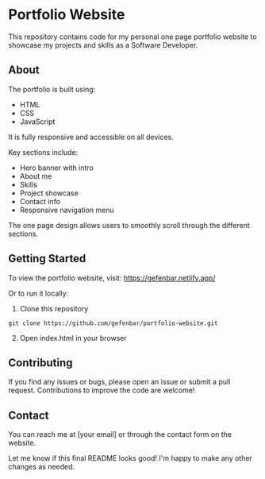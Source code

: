 # Portfolio Website

This repository contains code for my personal one page portfolio website to showcase my projects and skills as a Software Developer.

## About

The portfolio is built using:

- HTML
- CSS 
- JavaScript

It is fully responsive and accessible on all devices.

Key sections include:

- Hero banner with intro
- About me
- Skills
- Project showcase
- Contact info 
- Responsive navigation menu

The one page design allows users to smoothly scroll through the different sections.

## Getting Started

To view the portfolio website, visit: https://gefenbar.netlify.app/

Or to run it locally:

1. Clone this repository
```
git clone https://github.com/gefenbar/portfolio-website.git
```

2. Open index.html in your browser

## Contributing

If you find any issues or bugs, please open an issue or submit a pull request. Contributions to improve the code are welcome!

## Contact

You can reach me at [your email] or through the contact form on the website.

Let me know if this final README looks good! I'm happy to make any other changes as needed.